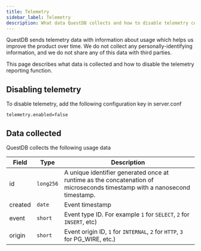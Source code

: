 ```yaml
---
title: Telemetry
sidebar_label: Telemetry
description: What data QuestDB collects and how to disable telemetry collection.
---
```


QuestDB sends telemetry data with information about usage which helps us improve
the product over time. We do not collect any personally-identifying information,
and we do not share any of this data with third parties.

This page describes what data is collected and how to disable the telemetry
reporting function.

## Disabling telemetry

To disable telemetry, add the following configuration key in
server.conf

```shell title="Disabling telemetry"
telemetry.enabled=false
```

## Data collected

QuestDB collects the following usage data

| Field   | Type      | Description                                                                                                               |
| ------- | --------- | ------------------------------------------------------------------------------------------------------------------------- |
| id      | `long256` | A unique identifier generated once at runtime as the concatenation of microseconds timestamp with a nanosecond timestamp. |
| created | `date`    | Event timestamp                                                                                                           |
| event   | `short`   | Event type ID. For example `1` for `SELECT`, `2` for `INSERT`, etc)                                                       |
| origin  | `short`   | Event origin ID, `1` for `INTERNAL`, `2` for `HTTP`, `3` for PG_WIRE, etc.)                                               |
